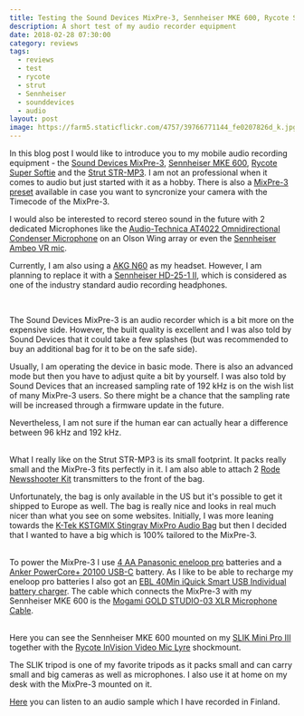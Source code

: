 ```yaml
---
title: Testing the Sound Devices MixPre-3, Sennheiser MKE 600, Rycote Super Softie and Strut STR-MP3
description: A short test of my audio recorder equipment
date: 2018-02-28 07:30:00
category: reviews
tags:
  - reviews
  - test
  - rycote
  - strut
  - Sennheiser
  - sounddevices
  - audio
layout: post
image: https://farm5.staticflickr.com/4757/39766771144_fe0207826d_k.jpg
---
```


In this blog post I would like to introduce you to my mobile audio recording equipment - the <a href="http://amzn.to/2BPlHgO" rel="nofollow">Sound Devices MixPre-3</a>, <a href="http://amzn.to/2FthLSA" rel="nofollow">
Sennheiser MKE 600</a>, <a href="http://amzn.to/2EPLurN" rel="nofollow">
Rycote Super Softie</a> and the <a rel="nofollow"  href="https://www.bhphotovideo.com/c/product/1345021-REG/strut_str_mp3_custom_fit_field_case.html/BI/19674/KBID/12320/kw/STRMP3/DFF/d10-v2-t1-xSTRMP3" target="_blank">Strut STR-MP3</a>. I am not an professional when it comes to audio but just started with it as a hobby. There is also a [MixPre-3 preset](http://cdn.sounddevices.com/download/guides/MixPreSeries-SonyA7SR.pdf) available in case you want to syncronize your camera with the Timecode of the MixPre-3.

I would also be interested to record stereo sound in the future with 2 dedicated Microphones like the <a href="http://amzn.to/2EPwc6G">Audio-Technica AT4022 Omnidirectional Condenser Microphone</a> on an Olson Wing array or even the <a rel="nofollow" href="http://amzn.to/2CJpVmU">Sennheiser Ambeo VR mic</a>.

Currently, I am also using a <a href="http://amzn.to/2CICizM" rel="nofollow">
AKG N60</a> as my headset. However, I am planning to replace it with a <a href="http://amzn.to/2GKjiDn" rel="nofollow">
Sennheiser HD-25-1 II</a>, which is considered as one of the industry standard audio recording headphones.

<amp-img src="https://farm5.staticflickr.com/4757/39766771144_fe0207826d_k.jpg" layout="responsive" width="2048" height="1356" alt="MixPre-3, Sennheiser MKE 600, Rycote Super Softie, Strut STR-MP3 review test"></amp-img>
<br>
<!--more-->

The Sound Devices MixPre-3 is an audio recorder which is a bit more on the expensive side. However, the built quality is excellent and I was also told by Sound Devices that it could take a few splashes (but was recommended to buy an additional bag for it to be on the safe side).

Usually, I am operating the device in basic mode. There is also an advanced mode but then you have to adjust quite a bit by yourself. I was also told by Sound Devices that an increased sampling rate of 192 kHz is on the wish list of many MixPre-3 users. So there might be a chance that the sampling rate will be increased through a firmware update in the future.

Nevertheless, I am not sure if the human ear can actually hear a difference between 96 kHz and 192 kHz.

<amp-img src="https://farm5.staticflickr.com/4649/40434133382_0ede0a9ef4_k.jpg" layout="responsive" width="2048" height="1356" alt="MixPre-3, Sennheiser MKE 600, Rycote Super Softie, Strut STR-MP3 review test"></amp-img>
<br>
What I really like on the Strut STR-MP3 is its small footprint. It packs really small and the MixPre-3 fits perfectly in it. I am also able to attach 2 <a href="http://amzn.to/2HLk9Vu">Rode Newsshooter Kit</a> transmitters to the front of the bag.

Unfortunately, the bag is only available in the US but it's possible to get it shipped to Europe as well. The bag is really nice and looks in real much nicer than what you see on some websites. Initially, I was more leaning towards the <a href="https://www.bhphotovideo.com/c/product/1371251-REG/k_tek_kstgmix_stingray_mixpro_bag_for.html/BI/19674/KBID/12320/kw/KTKSTGMIX/DFF/d10-v2-t1-xKTKSTGMIX" target="_blank" rel="nofollow">K-Tek KSTGMIX Stingray MixPro Audio Bag</a> but then I decided that I wanted to have a big which is 100% tailored to the MixPre-3.

<amp-img src="https://farm5.staticflickr.com/4666/39581486765_cf7a05dc67_k.jpg" layout="responsive" width="2048" height="1368" alt="MixPre-3, Sennheiser MKE 600, Rycote Super Softie, Strut STR-MP3 review test"></amp-img>
<br>
To power the MixPre-3 I use <a rel="nofollow" href="http://amzn.to/2FvBIs9">4 AA Panasonic eneloop pro</a> batteries and a <a rel="nofollow" href="http://amzn.to/2HKFH4Q">Anker PowerCore+ 20100 USB-C</a> battery. As I like to be able to recharge my eneloop pro batteries I also got an <a rel="nofollow" href="http://amzn.to/2F5Gu1A">EBL 40Min iQuick Smart USB Individual battery charger</a>. The cable which connects the MixPre-3 with my Sennheiser MKE 600 is the <a rel="nofollow" href="http://amzn.to/2HKNz6o">Mogami GOLD STUDIO-03 XLR Microphone Cable</a>.

<amp-img src="https://farm5.staticflickr.com/4657/40434136592_4228f5fd25_k.jpg" layout="responsive" width="2048" height="1368" alt="MixPre-3, Sennheiser MKE 600, Rycote Super Softie, Strut STR-MP3 review test"></amp-img>
<br>
Here you can see the Sennheiser MKE 600 mounted on my <a rel="nofollow" href="http://amzn.to/2FuHJFx">SLIK Mini Pro III</a> together with the <a rel="nofollow" href="http://amzn.to/2F8plEN">Rycote InVision Video Mic Lyre</a> shockmount.

The SLIK tripod is one of my favorite tripods as it packs small and can carry small and big cameras as well as microphones. I also use it at home on my desk with the MixPre-3 mounted on it.

<a href="http://www.hikeventures.com/children_playing_ice_finland/">Here</a> you can listen to an audio sample which I have recorded in Finland.
